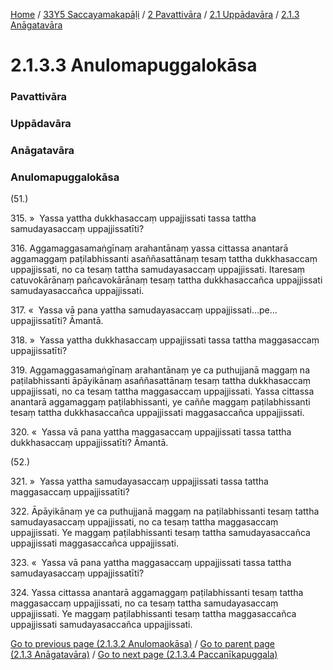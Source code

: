 
[Home](/) / [33Y5 Saccayamakapāḷi](/tipitaka/33Y5.md) / [2 Pavattivāra](/tipitaka/33Y5/2.md) / [2.1 Uppādavāra](/tipitaka/33Y5/2/2.1.md) / [2.1.3 Anāgatavāra](/tipitaka/33Y5/2/2.1/2.1.3.md)

# 2.1.3.3 Anulomapuggalokāsa

### Pavattivāra

### Uppādavāra

### Anāgatavāra

### Anulomapuggalokāsa

(51.)

315\. »  Yassa yattha dukkhasaccaṃ uppajjissati tassa tattha samudayasaccaṃ uppajjissatīti?

316\. Aggamaggasamaṅgīnaṃ arahantānaṃ yassa cittassa anantarā aggamaggaṃ paṭilabhissanti asaññasattānaṃ tesaṃ tattha dukkhasaccaṃ uppajjissati, no ca tesaṃ tattha samudayasaccaṃ uppajjissati. Itaresaṃ catuvokārānaṃ pañcavokārānaṃ tesaṃ tattha dukkhasaccañca uppajjissati samudayasaccañca uppajjissati.

317\. «  Yassa vā pana yattha samudayasaccaṃ uppajjissati…pe…  uppajjissatīti? Āmantā.

318\. »  Yassa yattha dukkhasaccaṃ uppajjissati tassa tattha maggasaccaṃ uppajjissatīti?

319\. Aggamaggasamaṅgīnaṃ arahantānaṃ ye ca puthujjanā maggaṃ na paṭilabhissanti āpāyikānaṃ asaññasattānaṃ tesaṃ tattha dukkhasaccaṃ uppajjissati, no ca tesaṃ tattha maggasaccaṃ uppajjissati. Yassa cittassa anantarā aggamaggaṃ paṭilabhissanti, ye caññe maggaṃ paṭilabhissanti tesaṃ tattha dukkhasaccañca uppajjissati maggasaccañca uppajjissati.

320\. «  Yassa vā pana yattha maggasaccaṃ uppajjissati tassa tattha dukkhasaccaṃ uppajjissatīti? Āmantā.

(52.)

321\. »  Yassa yattha samudayasaccaṃ uppajjissati tassa tattha maggasaccaṃ uppajjissatīti?

322\. Āpāyikānaṃ ye ca puthujjanā maggaṃ na paṭilabhissanti tesaṃ tattha samudayasaccaṃ uppajjissati, no ca tesaṃ tattha maggasaccaṃ uppajjissati. Ye maggaṃ paṭilabhissanti tesaṃ tattha samudayasaccañca uppajjissati maggasaccañca uppajjissati.

323\. «  Yassa vā pana yattha maggasaccaṃ uppajjissati tassa tattha samudayasaccaṃ uppajjissatīti?

324\. Yassa cittassa anantarā aggamaggaṃ paṭilabhissanti tesaṃ tattha maggasaccaṃ uppajjissati, no ca tesaṃ tattha samudayasaccaṃ uppajjissati. Ye maggaṃ paṭilabhissanti tesaṃ tattha maggasaccañca uppajjissati samudayasaccañca uppajjissati.

[Go to previous page (2.1.3.2 Anulomaokāsa)](/tipitaka/33Y5/2/2.1/2.1.3/2.1.3.2.md) / [Go to parent page (2.1.3 Anāgatavāra)](/tipitaka/33Y5/2/2.1/2.1.3.md) / [Go to next page (2.1.3.4 Paccanīkapuggala)](/tipitaka/33Y5/2/2.1/2.1.3/2.1.3.4.md)



